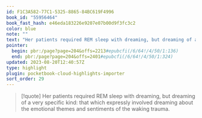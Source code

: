 ```yaml
---
id: F1C3A582-77C1-5325-8865-84BC619F4996
book_id: "55956464"
book_fast_hash: e46eda183226e9207e07b00d9f3fc3c2
color: blue
note: ""
text: "Her patients required REM sleep with dreaming, but dreaming of a very specific kind: that which expressly involved dreaming about the emotional themes and sentiments of the waking trauma. "
pointer:
  begin: pbr:/page?page=204&offs=2213#epubcfi(/6/64!/4/50/1:136)
  end: pbr:/page?page=204&offs=2401#epubcfi(/6/64!/4/50/1:324)
updated: 2023-08-20T12:40:57Z
type: highlight
plugin: pocketbook-cloud-highlights-importer
sort_order: 29
---
```


> [!quote]
> Her patients required REM sleep with dreaming, but dreaming of a very specific kind: that which expressly involved dreaming about the emotional themes and sentiments of the waking trauma. 

